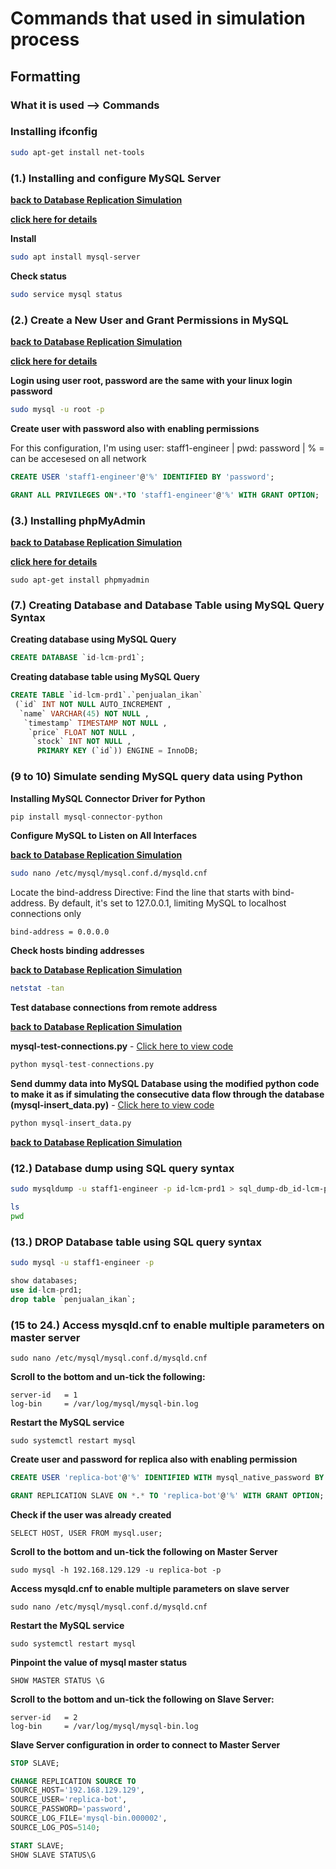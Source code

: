 # Commands that used in simulation process

## Formatting

### What it is used --> Commands

### Installing ifconfig

~~~bash
sudo apt-get install net-tools
~~~
<a id="01"></a>
### (1.) Installing and configure MySQL Server

[**back to Database Replication Simulation**](/Database-Replication-Simulation/readme.md)

[**click here for details**](https://ubuntu.com/server/docs/install-and-configure-a-mysql-server)

**Install**

~~~bash
sudo apt install mysql-server
~~~

**Check status**

~~~bash
sudo service mysql status
~~~
### (2.) Create a New User and Grant Permissions in MySQL
<a id="02"></a>

[**back to Database Replication Simulation**](/Database-Replication-Simulation/readme.md)

[**click here for details**](https://www.digitalocean.com/community/tutorials/how-to-create-a-new-user-and-grant-permissions-in-mysql)

**Login using user root, password are the same with your linux login password**
~~~bash
sudo mysql -u root -p
~~~

**Create user with password also with enabling permissions**

For this configuration, I'm using user: staff1-engineer | pwd: password | % = can be accesesed on all network
~~~sql
CREATE USER 'staff1-engineer'@'%' IDENTIFIED BY 'password';
~~~
~~~sql
GRANT ALL PRIVILEGES ON*.*TO 'staff1-engineer'@'%' WITH GRANT OPTION;
~~~
### (3.) Installing phpMyAdmin
<a id="03"></a>

[**back to Database Replication Simulation**](/Database-Replication-Simulation/readme.md)

[**click here for details**](https://www.hostinger.com/tutorials/how-to-install-and-setup-phpmyadmin-on-ubuntu)
~~~
sudo apt-get install phpmyadmin
~~~

### (7.) Creating Database and Database Table using MySQL Query Syntax
<a id="07"></a>

**Creating database using MySQL Query**
~~~sql
CREATE DATABASE `id-lcm-prd1`;
~~~
**Creating database table using MySQL Query**
~~~sql
CREATE TABLE `id-lcm-prd1`.`penjualan_ikan`
 (`id` INT NOT NULL AUTO_INCREMENT ,
  `name` VARCHAR(45) NOT NULL ,
   `timestamp` TIMESTAMP NOT NULL ,
    `price` FLOAT NOT NULL ,
     `stock` INT NOT NULL ,
      PRIMARY KEY (`id`)) ENGINE = InnoDB;
~~~

### (9 to 10) Simulate sending MySQL query data using Python
<a id="09"></a>

**Installing MySQL Connector Driver for Python**
~~~python
pip install mysql-connector-python
~~~
**Configure MySQL to Listen on All Interfaces**

[**back to Database Replication Simulation**](/Database-Replication-Simulation/readme.md)
~~~bash
sudo nano /etc/mysql/mysql.conf.d/mysqld.cnf
~~~
Locate the bind-address Directive: Find the line that starts with bind-address. By default, it's set to 127.0.0.1, limiting MySQL to localhost connections only
~~~
bind-address = 0.0.0.0
~~~

**Check hosts binding addresses**

[**back to Database Replication Simulation**](/Database-Replication-Simulation/readme.md)
~~~bash
netstat -tan
~~~

**Test database connections from remote address**

[**back to Database Replication Simulation**](/Database-Replication-Simulation/readme.md)

**mysql-test-connections.py** - [Click here to view code](/Database-Replication-Simulation/mysql-test-connections.py)

~~~python
python mysql-test-connections.py
~~~

**Send dummy data into MySQL Database using the modified python code to make it as if simulating the consecutive data flow through the database (mysql-insert_data.py)** - [Click here to view code](/Database-Replication-Simulation/mysql-insert_data.py)

~~~python
python mysql-insert_data.py
~~~

[**back to Database Replication Simulation**](/Database-Replication-Simulation/readme.md)

### (12.) Database dump using SQL query syntax
<a id="12"></a>

~~~bash
sudo mysqldump -u staff1-engineer -p id-lcm-prd1 > sql_dump-db_id-lcm-prd1.sql
~~~
~~~bash
ls
pwd
~~~

### (13.) DROP Database table using SQL query syntax
<a id="12"></a>

~~~bash
sudo mysql -u staff1-engineer -p
~~~
~~~sql
show databases;
use id-lcm-prd1;
drop table `penjualan_ikan`;
~~~

### (15 to 24.) Access mysqld.cnf to enable multiple parameters on master server
<a id="15"></a>

~~~
sudo nano /etc/mysql/mysql.conf.d/mysqld.cnf
~~~
**Scroll to the bottom and un-tick the following:**
~~~nano
server-id   = 1
log-bin     = /var/log/mysql/mysql-bin.log
~~~
**Restart the MySQL service**
~~~
sudo systemctl restart mysql
~~~

**Create user and password for replica also with enabling permission**

~~~sql
CREATE USER 'replica-bot'@'%' IDENTIFIED WITH mysql_native_password BY 'password';
~~~
~~~sql
GRANT REPLICATION SLAVE ON *.* TO 'replica-bot'@'%' WITH GRANT OPTION;
~~~
**Check if the user was already created**
~~~
SELECT HOST, USER FROM mysql.user;
~~~

**Scroll to the bottom and un-tick the following on Master Server**
~~~
sudo mysql -h 192.168.129.129 -u replica-bot -p
~~~

**Access mysqld.cnf to enable multiple parameters on slave server**
~~~
sudo nano /etc/mysql/mysql.conf.d/mysqld.cnf
~~~

**Restart the MySQL service**
~~~
sudo systemctl restart mysql
~~~
**Pinpoint the value of mysql master status**
~~~
SHOW MASTER STATUS \G
~~~

**Scroll to the bottom and un-tick the following on Slave Server:**
~~~nano
server-id   = 2
log-bin     = /var/log/mysql/mysql-bin.log
~~~

**Slave Server configuration in order to connect to Master Server**
~~~sql
STOP SLAVE;
~~~
~~~sql
CHANGE REPLICATION SOURCE TO
SOURCE_HOST='192.168.129.129',
SOURCE_USER='replica-bot',
SOURCE_PASSWORD='password',
SOURCE_LOG_FILE='mysql-bin.000002',
SOURCE_LOG_POS=5140;
~~~
~~~sql
START SLAVE;
SHOW SLAVE STATUS\G
~~~